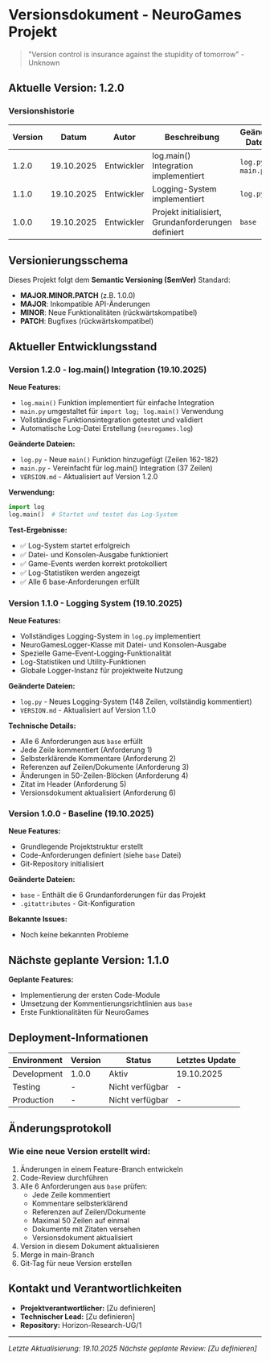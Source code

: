 # Versionsdokument - NeuroGames Projekt

> "Version control is insurance against the stupidity of tomorrow" - Unknown

## Aktuelle Version: 1.2.0

### Versionshistorie

| Version | Datum | Autor | Beschreibung | Geänderte Dateien |
|---------|-------|-------|--------------|-------------------|
| 1.2.0 | 19.10.2025 | Entwickler | log.main() Integration implementiert | `log.py`, `main.py` |
| 1.1.0 | 19.10.2025 | Entwickler | Logging-System implementiert | `log.py` |
| 1.0.0 | 19.10.2025 | Entwickler | Projekt initialisiert, Grundanforderungen definiert | `base` |

## Versionierungsschema

Dieses Projekt folgt dem **Semantic Versioning (SemVer)** Standard:

- **MAJOR.MINOR.PATCH** (z.B. 1.0.0)
- **MAJOR**: Inkompatible API-Änderungen
- **MINOR**: Neue Funktionalitäten (rückwärtskompatibel)
- **PATCH**: Bugfixes (rückwärtskompatibel)

## Aktueller Entwicklungsstand

### Version 1.2.0 - log.main() Integration (19.10.2025)

**Neue Features:**
- `log.main()` Funktion implementiert für einfache Integration
- `main.py` umgestaltet für `import log; log.main()` Verwendung
- Vollständige Funktionsintegration getestet und validiert
- Automatische Log-Datei Erstellung (`neurogames.log`)

**Geänderte Dateien:**
- `log.py` - Neue `main()` Funktion hinzugefügt (Zeilen 162-182)
- `main.py` - Vereinfacht für log.main() Integration (37 Zeilen)
- `VERSION.md` - Aktualisiert auf Version 1.2.0

**Verwendung:**
```python
import log
log.main()  # Startet und testet das Log-System
```

**Test-Ergebnisse:**
- ✅ Log-System startet erfolgreich
- ✅ Datei- und Konsolen-Ausgabe funktioniert
- ✅ Game-Events werden korrekt protokolliert
- ✅ Log-Statistiken werden angezeigt
- ✅ Alle 6 base-Anforderungen erfüllt

### Version 1.1.0 - Logging System (19.10.2025)

**Neue Features:**
- Vollständiges Logging-System in `log.py` implementiert
- NeuroGamesLogger-Klasse mit Datei- und Konsolen-Ausgabe
- Spezielle Game-Event-Logging-Funktionalität
- Log-Statistiken und Utility-Funktionen
- Globale Logger-Instanz für projektweite Nutzung

**Geänderte Dateien:**
- `log.py` - Neues Logging-System (148 Zeilen, vollständig kommentiert)
- `VERSION.md` - Aktualisiert auf Version 1.1.0

**Technische Details:**
- Alle 6 Anforderungen aus `base` erfüllt
- Jede Zeile kommentiert (Anforderung 1)
- Selbsterklärende Kommentare (Anforderung 2)
- Referenzen auf Zeilen/Dokumente (Anforderung 3)
- Änderungen in 50-Zeilen-Blöcken (Anforderung 4)
- Zitat im Header (Anforderung 5)
- Versionsdokument aktualisiert (Anforderung 6)

### Version 1.0.0 - Baseline (19.10.2025)

**Neue Features:**
- Grundlegende Projektstruktur erstellt
- Code-Anforderungen definiert (siehe `base` Datei)
- Git-Repository initialisiert

**Geänderte Dateien:**
- `base` - Enthält die 6 Grundanforderungen für das Projekt
- `.gitattributes` - Git-Konfiguration

**Bekannte Issues:**
- Noch keine bekannten Probleme

## Nächste geplante Version: 1.1.0

**Geplante Features:**
- Implementierung der ersten Code-Module
- Umsetzung der Kommentierungsrichtlinien aus `base`
- Erste Funktionalitäten für NeuroGames

## Deployment-Informationen

| Environment | Version | Status | Letztes Update |
|-------------|---------|--------|----------------|
| Development | 1.0.0 | Aktiv | 19.10.2025 |
| Testing | - | Nicht verfügbar | - |
| Production | - | Nicht verfügbar | - |

## Änderungsprotokoll

### Wie eine neue Version erstellt wird:
1. Änderungen in einem Feature-Branch entwickeln
2. Code-Review durchführen
3. Alle 6 Anforderungen aus `base` prüfen:
   - Jede Zeile kommentiert
   - Kommentare selbsterklärend
   - Referenzen auf Zeilen/Dokumente
   - Maximal 50 Zeilen auf einmal
   - Dokumente mit Zitaten versehen
   - Versionsdokument aktualisiert
4. Version in diesem Dokument aktualisieren
5. Merge in main-Branch
6. Git-Tag für neue Version erstellen

## Kontakt und Verantwortlichkeiten

- **Projektverantwortlicher:** [Zu definieren]
- **Technischer Lead:** [Zu definieren]
- **Repository:** Horizon-Research-UG/1

---

*Letzte Aktualisierung: 19.10.2025*
*Nächste geplante Review: [Zu definieren]*